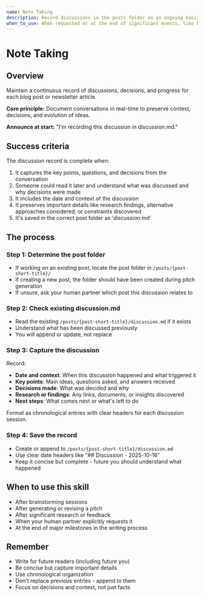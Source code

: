```yaml
---
name: Note Taking
description: Record discussions in the posts folder on an ongoing basis
when_to_use: When requested or at the end of significant events, like brainstorming, generating a pitch etc
---
```


# Note Taking

## Overview

Maintain a continuous record of discussions, decisions, and progress for each blog post or newsletter article.

**Core principle:** Document conversations in real-time to preserve context, decisions, and evolution of ideas.

**Announce at start:** "I'm recording this discussion in discussion.md."

## Success criteria

The discussion record is complete when:

1. It captures the key points, questions, and decisions from the conversation
2. Someone could read it later and understand what was discussed and why decisions were made
3. It includes the date and context of the discussion
4. It preserves important details like research findings, alternative approaches considered, or constraints discovered
5. It's saved in the correct post folder as 'discussion.md'

## The process

### Step 1: Determine the post folder

- If working on an existing post, locate the post folder in `/posts/{post-short-title}/`
- If creating a new post, the folder should have been created during pitch generation
- If unsure, ask your human partner which post this discussion relates to

### Step 2: Check existing discussion.md

- Read the existing `/posts/{post-short-title}/discussion.md` if it exists
- Understand what has been discussed previously
- You will append or update, not replace

### Step 3: Capture the discussion

Record:
- **Date and context**: When this discussion happened and what triggered it
- **Key points**: Main ideas, questions asked, and answers received
- **Decisions made**: What was decided and why
- **Research or findings**: Any links, documents, or insights discovered
- **Next steps**: What comes next or what's left to do

Format as chronological entries with clear headers for each discussion session.

### Step 4: Save the record

- Create or append to `/posts/{post-short-title}/discussion.md`
- Use clear date headers like "## Discussion - 2025-10-16"
- Keep it concise but complete - future you should understand what happened

## When to use this skill

- After brainstorming sessions
- After generating or revising a pitch
- After significant research or feedback
- When your human partner explicitly requests it
- At the end of major milestones in the writing process

## Remember

- Write for future readers (including future you)
- Be concise but capture important details
- Use chronological organization
- Don't replace previous entries - append to them
- Focus on decisions and context, not just facts
